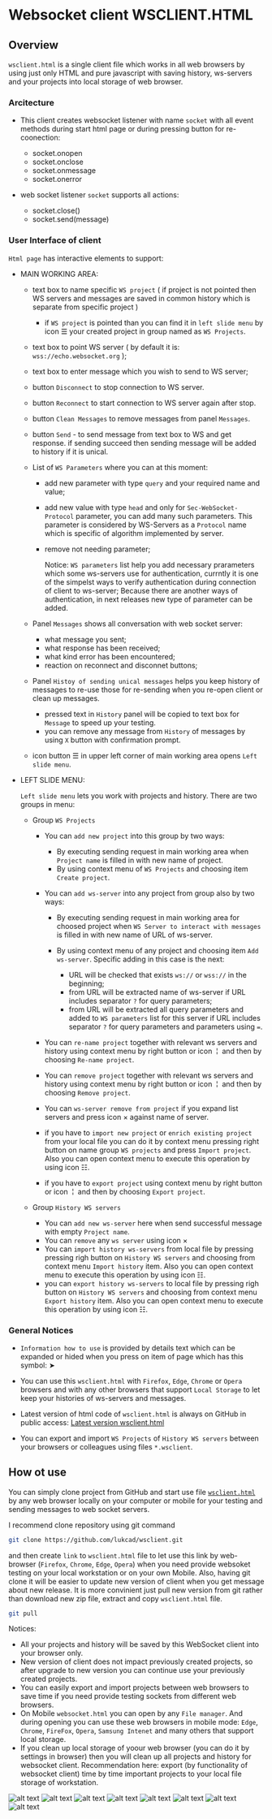 # Websocket client WSCLIENT.HTML

## Overview

`wsclient.html` is a single client file which works in all web browsers by using just only HTML and pure javascript with saving history, ws-servers and your projects into local storage of web browser.

### Arcitecture

- This client creates websocket listener with name `socket` with all event methods during start html page or during pressing button for re-coonection:

  - socket.onopen
  - socket.onclose
  - socket.onmessage
  - socket.onerror

- web socket listener `socket` supports all actions:

  - socket.close()
  - socket.send(message)

### User Interface of client

`Html page` has interactive elements to support:

- MAIN WORKING AREA:
  - text box to name specific `WS project` ( if project is not pointed then WS servers and messages are saved in common history which is separate from specific project )

    - if `WS project` is pointed than you can find it in `left slide menu` by icon &#9776; your created project in group named as `WS Projects`.

  - text box to point WS server ( by default it is: `wss://echo.websocket.org` );
  - text box to enter message which you wish to send to WS server;

  - button `Disconnect` to stop connection to WS server.
  - button `Reconnect` to start connection to WS server again after stop.
  - button `Clean Messages` to remove messages from panel `Messages`.
  - button `Send` - to send message from text box to WS and get response. if sending succeed then sending message will be added to history if it is unical.
  - List of `WS Parameters` where you can at this moment:
    - add new parameter with type `query` and your required name and value;
    - add new value with type `head` and only for `Sec-WebSocket-Protocol` parameter, you can add many such parameters. This parameter is considered by WS-Servers as a `Protocol` name which is specific of algorithm implemented by server.
    - remove not needing parameter;

      Notice: `WS parameters` list help you add necessary prarameters which some ws-servers use for authentication, currntly it is one of the simpelst ways to verify authentication during connection of client to ws-server; Because there are another ways of authentication, in next releases new type of parameter can be added.

  - Panel `Messages` shows all conversation with web socket server:
    - what message you sent;
    - what response has been received;
    - what kind error has been encountered;
    - reaction on reconnect and disconnet buttons;

  - Panel `Histoy of sending unical messages` helps you keep history of messages to re-use those for re-sending when you re-open client or clean up messages.
    - pressed text in `History` panel will be copied to text box for `Message` to speed up your testing.
    - you can remove any message from `History` of messages by using `X` button  with confirmation prompt.
  - icon button &#9776; in upper left corner of main working area opens `Left slide menu`.

- LEFT SLIDE MENU:

  `Left slide menu` lets you work with projects and history. There are two groups in menu:
  
  - Group `WS Projects`

    - You can `add new project` into this group by two ways:

      - By executing sending request in main working area when `Project name` is filled in with new name of project.
      - By using context menu of `WS Projects` and choosing item `Create project`.

    - You can `add ws-server` into any project from group also by two ways:

      - By executing sending request in main working area for choosed project when `WS Server to interact with messages` is filled in with new name of URL of ws-server.
      - By using context menu of any project and choosing item `Add ws-server`. Specific adding in this case is the next:

        - URL will be checked that exists `ws://` or `wss://` in the beginning;
        - from URL will be extracted name of ws-server if URL includes separator `?` for query parameters;
        - from URL will be extracted all query parameters and added to `WS parameters` list for this server if URL includes separator `?` for query parameters and parameters using `=`.

    - You can `re-name project` together with relevant ws servers and history using context menu by right button or icon &nbsp;&brvbar;&nbsp; and then by choosing `Re-name project`.
    - You can `remove project` together with relevant ws servers and history using context menu by right button or icon &nbsp;&brvbar;&nbsp; and then by choosing `Remove project`.
    - You can `ws-server remove from project` if you expand list servers and press icon &times; against name of server.
    - if you have to `import new project` or `enrich existing project` from your local file you can do it by context menu pressing right button on name group `WS projects` and press `Import project`. Also you can open context menu to execute this operation by using icon &#9783;.
    - if you have to `export project` using context menu by right button or icon &nbsp;&brvbar;&nbsp; and then by choosing `Export project`.

  - Group `History WS servers`

    - You can `add new ws-server` here when send successful message with empty `Project name`.
    - You can `remove` any `ws server` using icon &times;
    - You can `import history ws-servers` from local file by pressing pressing righ button on `History WS servers` and choosing from context menu `Import history` item. Also you can open context menu to execute this operation by using icon &#9783;.
    - you can `export history ws-servers` to local file by pressing righ button on `History WS servers` and choosing from context menu `Export history` item. Also you can open context menu to execute this operation by using icon &#9783;.

### General Notices

- `Information how to use` is provided by details text which can be expanded or hided when you press on item of page which has this symbol: &#x27A4;

- You can use this `wsclient.html` with `Firefox`, `Edge`, `Chrome` or `Opera` browsers and with any other browsers that support `Local Storage` to let keep your histories of ws-servers and messages.

- Latest version of html code of `wsclient.html` is always on GitHub in public access: [Latest version wsclient.html](https://github.com/lukcad/wsclient/blob/main/wsclient.html)

- You can export and import `WS Projects` of `History WS servers` between your browsers or colleagues using files `*.wsclient`.

## How ot use

You can simply clone project from GitHub and start use file [`wsclient.html`](wsclient.html) by any web browser locally on your computer or mobile for your testing and sending messages to web socket servers.

I recommend clone repository using git command

```bash
git clone https://github.com/lukcad/wsclient.git
```

and then create `link` to `wsclient.html` file to let use this link by web-browser (`Firefox`, `Chrome`, `Edge`, `Opera`) when you need provide websoket testing on your local workstation or on your own Mobile. Also, having git clone it will be easier to update new version of client when you get message about new release. It is more convinient just pull new version from git rather than download new zip file, extract and copy `wsclient.html` file.

```bash
git pull
```

Notices:

- All your projects and history will be saved by this WebSocket client into your browser only.
- New version of client does not impact previously created projects, so after upgrade to new version you can continue use your previously created projects.
- You can easily export and import projects between web browsers to save time if you need provide testing sockets from different web browsers.
- On Mobile `websocket.html` you can open by any `File manager`. And during opening you can use these web browsers in mobile mode: `Edge`, `Chrome`, `FireFox`, `Opera`, `Samsung Intenet` and many others that support local storage.
- If you clean up local storage of yoour web browser (you can do it by settings in browser) then you will clean up all projects and history for websocket client. Recommendation here: export (by functionality of websocket client) time by time important projects to your local file storage of workstation.

![alt text](image.png)
![alt text](image-1.png)
![alt text](image-2.png)
![alt text](image-3.png)
![alt text](image-4.png)
![alt text](image-5.png)
![alt text](image-6.png)
![alt text](image-7.png)